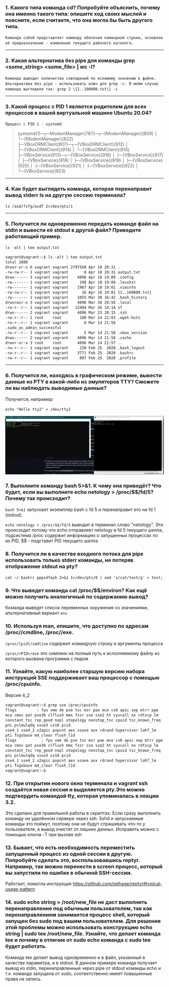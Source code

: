 ### 1. Какого типа команда cd? Попробуйте объяснить, почему она именно такого типа: опишите ход своих мыслей и поясните, если считаете, что она могла бы быть другого типа.

`Команда собой представляет команду оболочки командной строки, основное её предназначение - изменение текущего рабочего каталога.`

---

### 2. Какая альтернатива без pipe для команды grep <some_string> <some_file> | wc -l?

`Команда выводит количество совпадений по искомому значению в файле. Альтернатива без pipe - использовать ключ для grep -c. В моём случае команда выглядела так: grep 2 \{1..100000.txt\} -c`

---

### 3. Какой процесс с PID 1 является родителем для всех процессов в вашей виртуальной машине Ubuntu 20.04?

`Процесс с PID 1 - systemd`

> systemd(1)─┬─ModemManager(787)─┬─{ModemManager}(809)
           │                   └─{ModemManager}(822)
           ├─VBoxDRMClient(907)─┬─{VBoxDRMClient}(912)
           │                    ├─{VBoxDRMClient}(914)
           │                    └─{VBoxDRMClient}(915)
           ├─VBoxService(913)─┬─{VBoxService}(916)
           │                  ├─{VBoxService}(917)
           │                  ├─{VBoxService}(918)
           │                  ├─{VBoxService}(919)
           │                  ├─{VBoxService}(920)
           │                  ├─{VBoxService}(921)
           │                  ├─{VBoxService}(922)
           │                  └─{VBoxService}(923)

---
### 4. Как будет выглядеть команда, которая перенаправит вывод stderr ls на другую сессию терминала?

`ls /asd/fsfg/asdf 2>/dev/pts/1`

---

### 5. Получится ли одновременно передать команде файл на stdin и вывести её stdout в другой файл? Приведите работающий пример.

`ls -alt | tee output.txt`

```
vagrant@vagrant:~$ ls -alt | tee output.txt
total 2808
drwxr-xr-x 6 vagrant vagrant 2797568 Apr 10 20:31 .
-rw-rw-r-- 1 vagrant vagrant       0 Apr 10 20:31 output.txt
drwx------ 3 vagrant vagrant    4096 Apr 10 19:09 .config
-rw------- 1 vagrant vagrant     198 Apr 10 19:08 .lesshst
-rw------- 1 vagrant vagrant    1967 Apr 10 19:01 .viminfo
-rw-rw-r-- 1 vagrant vagrant      16 Apr 10 19:01 {1..100000.txt}
-rw------- 1 vagrant vagrant    1055 Mar 30 16:42 .bash_history
drwxrwxr-x 3 vagrant vagrant    4096 Mar 26 20:56 .local
-rw-r--r-- 1 vagrant vagrant   12484 Mar 26 14:14 sf
drwx------ 2 vagrant vagrant    4096 Mar 23 20:15 .ssh
-rw-r--r-- 1 root    root        180 Mar 14 22:03 .wget-hsts
-rw-r--r-- 1 vagrant vagrant       0 Mar 14 21:58 .sudo_as_admin_successful
-rw-r--r-- 1 vagrant vagrant       5 Mar 14 21:58 .vbox_version
drwx------ 2 vagrant vagrant    4096 Mar 14 21:58 .cache
drwxr-xr-x 3 root    root       4096 Mar 14 21:57 ..
-rw-r--r-- 1 vagrant vagrant     220 Feb 25  2020 .bash_logout
-rw-r--r-- 1 vagrant vagrant    3771 Feb 25  2020 .bashrc
-rw-r--r-- 1 vagrant vagrant     807 Feb 25  2020 .profile
```

---

### 6. Получится ли, находясь в графическом режиме, вывести данные из PTY в какой-либо из эмуляторов TTY? Сможете ли вы наблюдать выводимые данные?

Получится, например:

`echo "Hello tty2" > /dev/tty2`

![Скриншот](/03-sysadmin-02-terminal/images/Screenshot.jpg)

### 7. Выполните команду bash 5>&1. К чему она приведёт? Что будет, если вы выполните echo netology > /proc/$$/fd/5? Почему так происходит?

`bash 5>&1`  запускает экземпляр bash с fd 5 и перенаправит его на fd 1 (stdout).

`echo netology > /proc/$$/fd/5` выводит в терминал слово "netology". Это происходит потому что echo отправляет netology в fd 5 текущего шелла, подсистема /proc содержит информацию о запущенных процессах по их PID, $$ - подставит PID текущего шелла

### 8. Получится ли в качестве входного потока для pipe использовать только stderr команды, не потеряв отображение stdout на pty?

`cat ~/.bashrc pppsdfqvb 2>&1 1>/dev/pts/0 | sed 's/cat/test/g' > test;`

### 9. Что выведет команда cat /proc/$$/environ? Как ещё можно получить аналогичный по содержанию вывод?

Команда выведет список переменных окружения со значениями, альтернативный вариант `env`

### 10. Используя man, опишите, что доступно по адресам /proc/<PID>/cmdline, /proc/<PID>/exe.

`/proc/[pid]/cmdline` содержит командную строку и аргументы процесса

`/proc/<PID>/exe` это симлинк на полный путь к исполняемому файлу из которого вызвана программа c пидом

### 11. Узнайте, какую наиболее старшую версию набора инструкций SSE поддерживает ваш процессор с помощью /proc/cpuinfo.

Версия 4_2

```
vagrant@vagrant:~$ grep sse /proc/cpuinfo
flags         : fpu vme de pse tsc msr pae mce cx8 apic sep mtrr pge mca cmov pat pse36 clflush mmx fxsr sse sse2 ht syscall nx rdtscp lm constant_tsc rep_good nopl xtopology nonstop_tsc cpuid tsc_known_freq pni pclmulqdq ssse3 cx16 pcid
sse4_1 sse4_2 x2apic popcnt aes xsave avx rdrand hypervisor lahf_lm pti fsgsbase md_clear flush_l1d
flags           : fpu vme de pse tsc msr pae mce cx8 apic sep mtrr pge mca cmov pat pse36 clflush mmx fxsr sse sse2 ht syscall nx rdtscp lm constant_tsc rep_good nopl xtopology nonstop_tsc cpuid tsc_known_freq pni pclmulqdq ssse3 cx16 pcid
sse4_1 sse4_2 x2apic popcnt aes xsave avx rdrand hypervisor lahf_lm pti fsgsbase md_clear flush_l1d
vagrant@vagrant:~$ 
```

### 12. При открытии нового окна терминала и vagrant ssh создаётся новая сессия и выделяется pty.Это можно подтвердить командой tty, которая упоминалась в лекции 3.2.

Это сделано для правильной работы в скриптах. Если сразу выполнить команду на удалённом сервере через ssh. Sshd и запускаемые команды это поймут, поэтому они не будут спрашивать что-то у пользователя, а вывод очистят от лишних данных.
Исправить можно с помощью ключа -T при вызове ssh

### 13. Бывает, что есть необходимость переместить запущенный процесс из одной сессии в другую. Попробуйте сделать это, воспользовавшись reptyr. Например, так можно перенести в screen процесс, который вы запустили по ошибке в обычной SSH-сессии.

Работает, помогла инструкция https://github.com/nelhage/reptyr#typical-usage-pattern

### 14. sudo echo string > /root/new_file не даст выполнить перенаправление под обычным пользователем, так как перенаправлением занимается процесс shell, который запущен без sudo под вашим пользователем. Для решения этой проблемы можно использовать конструкцию echo string | sudo tee /root/new_file. Узнайте, что делает команда tee и почему в отличие от sudo echo команда с sudo tee будет работать.

Команда tee делает вывод одновременно и в файл, указанный в качестве параметра, и в stdout. В данном примере команда получает вывод из stdin, перенаправленный через pipe от stdout команды echo и т.к. команда запущена от sudo, соответственно имеет повышенные права на запись.


